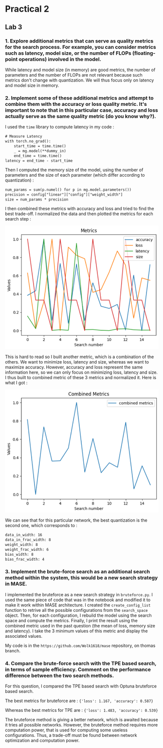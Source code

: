 # Practical 2

## Lab 3

### 1. Explore additional metrics that can serve as quality metrics for the search process. For example, you can consider metrics such as latency, model size, or the number of FLOPs (floating-point operations) involved in the model.

While latency and model size (in memory) are good metrics, the number of parameters and the number of FLOPs are not relevant because such metrics don't change with quantization. We will thus focus only on latency and model size in memory.

### 2. Implement some of these additional metrics and attempt to combine them with the accuracy or loss quality metric. It's important to note that in this particular case, accuracy and loss actually serve as the same quality metric (do you know why?).

I used the `time` library to compute latency in my code :
```
# Measure Latency
with torch.no_grad():
    start_time = time.time()
    _ = mg.model(**dummy_in)
    end_time = time.time()
latency = end_time - start_time
```

Then I computed the memory size of the model, using the number of parameters and the size of each parameter (which differ according to quantization) :
```
num_params = sum(p.numel() for p in mg.model.parameters())
precision = config["linear"]["config"]["weight_width"]
size = num_params * precision
```

I then combined these metrics with accuracy and loss and tried to find the best trade-off. I normalized the data and then plotted the metrics for each search step :

![Metrics](images/metrics.png)

This is hard to read so I built another metric, which is a combination of the others. We want to minimize loss, latency and size, whereas we want to maximize accuracy. However, accuracy and loss represent the same information here, so we can only focus on minimizing loss, latency and size. I thus built to combined metric of these 3 metrics and normalized it. Here is what I got :

![Combined metrics](images/combined.png)

We can see that for this particular network, the best quantization is the second one, which corresponds to :
```
data_in_width: 16
data_in_frac_width: 8
weight_width: 8
weight_frac_width: 6
bias_width: 8
bias_frac_width: 4
```

### 3. Implement the brute-force search as an additional search method within the system, this would be a new search strategy in MASE.

I implemented the bruteforce as a new search strategy in `bruteforce.py`.
I used the same piece of code that was in the notebook and modified it to make it work within MASE architecture.
I created the `create_config_list` function to retrive all the possible configurations from the `search_space` object.
Then, for each configuration, I rebuild the model using the search space and compute the metrics.
Finally, I print the result using the combined metric used in the past question (the mean of loss, memory size and latency).
I take the 3 minimum values of this metric and display the associated values.

My code is in the `https://github.com/Wolk1618/mase` repository, on thomas branch.

### 4. Compare the brute-force search with the TPE based search, in terms of sample efficiency. Comment on the performance difference between the two search methods.

For this question, I compared the TPE based search with Optuna bruteforce based search.

The best metrics for bruteforce are :
`{'loss': 1.167, 'accuracy': 0.587}`

Whereas the best metrics for TPE are :
`{'loss': 1.483, 'accuracy': 0.539}`

The bruteforce method is giving a better network, which is awaited because it tries all possible networks.
However, the bruteforce method requires more computation power, that is used for computing some useless configurations.
Thus, a trade-off must be found between network optimization and computation power.
